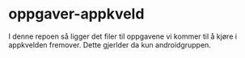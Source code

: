 # oppgaver-appkveld
I denne repoen så ligger det filer til oppgavene vi kommer til å kjøre i appkvelden fremover. Dette gjerlder da kun androidgruppen.
